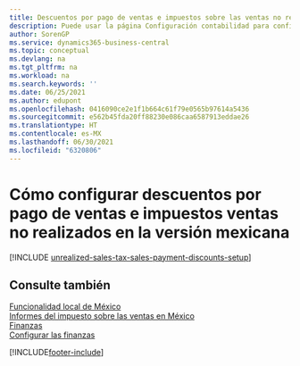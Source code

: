 ```yaml
---
title: Descuentos por pago de ventas e impuestos sobre las ventas no realizados [MX]
description: Puede usar la página Configuración contabilidad para configurar descuentos por pago de ventas e impuestos sobre las ventas no realizados en la versión para México.
author: SorenGP
ms.service: dynamics365-business-central
ms.topic: conceptual
ms.devlang: na
ms.tgt_pltfrm: na
ms.workload: na
ms.search.keywords: ''
ms.date: 06/25/2021
ms.author: edupont
ms.openlocfilehash: 0416090ce2e1f1b664c61f79e0565b97614a5436
ms.sourcegitcommit: e562b45fda20ff88230e086caa6587913eddae26
ms.translationtype: HT
ms.contentlocale: es-MX
ms.lasthandoff: 06/30/2021
ms.locfileid: "6320806"
---
```

# <a name="set-up-unrealized-sales-tax-and-sales-payment-discounts-in-the-mexican-version"></a>Cómo configurar descuentos por pago de ventas e impuestos ventas no realizados en la versión mexicana

[!INCLUDE [unrealized-sales-tax-sales-payment-discounts-setup](../includes/CAMXUS/unrealized-sales-tax-sales-payment-discounts-setup.md)]

## <a name="see-also"></a>Consulte también

[Funcionalidad local de México](mexico-local-functionality.md)  
[Informes del impuesto sobre las ventas en México](mexico-sales-tax.md)  
[Finanzas](../../finance.md)  
[Configurar las finanzas](../../finance.md)  


[!INCLUDE[footer-include](../../includes/footer-banner.md)]